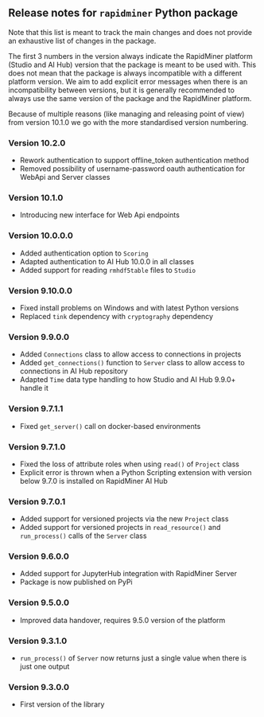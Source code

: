 ## Release notes for `rapidminer` Python package

Note that this list is meant to track the main changes and does not provide an exhaustive list of changes in the package.

The first 3 numbers in the version always indicate the RapidMiner platform (Studio and AI Hub) version that the package is meant to be used with. This does not mean that the package is always incompatible with a different platform version. We aim to add explicit error messages when there is an incompatibility between versions, but it is generally recommended to always use the same version of the package and the RapidMiner platform.

Because of multiple reasons (like managing and releasing point of view) from version 10.1.0 we go with the more standardised version numbering. 

### Version 10.2.0

* Rework authentication to support offline_token authentication method
* Removed possibility of username-password oauth authentication for WebApi and Server classes

### Version 10.1.0

* Introducing new interface for Web Api endpoints

### Version 10.0.0.0

* Added authentication option to `Scoring`
* Adapted authentication to AI Hub 10.0.0 in all classes
* Added support for reading `rmhdf5table` files to `Studio`

### Version 9.10.0.0

* Fixed install problems on Windows and with latest Python versions
* Replaced `tink` dependency with `cryptography` dependency

### Version 9.9.0.0

* Added `Connections` class to allow access to connections in projects
* Added `get_connections()` function to `Server` class to allow access to connections in AI Hub repository
* Adapted `Time` data type handling to how Studio and AI Hub 9.9.0+ handle it 

### Version 9.7.1.1

* Fixed `get_server()` call on docker-based environments

### Version 9.7.1.0

* Fixed the loss of attribute roles when using `read()` of `Project` class
* Explicit error is thrown when a Python Scripting extension with version below 9.7.0 is installed on RapidMiner AI Hub

### Version 9.7.0.1

* Added support for versioned projects via the new `Project` class
* Added support for versioned projects in `read_resource()` and `run_process()` calls of the `Server` class

### Version 9.6.0.0

* Added support for JupyterHub integration with RapidMiner Server
* Package is now published on PyPi

### Version 9.5.0.0

* Improved data handover, requires 9.5.0 version of the platform

### Version 9.3.1.0

* `run_process()` of `Server` now returns just a single value when there is just one output

### Version 9.3.0.0

* First version of the library

